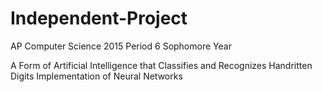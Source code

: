 # Independent-Project
AP Computer Science 2015
Period 6
Sophomore Year

A Form of Artificial Intelligence that Classifies and Recognizes Handritten Digits
Implementation of Neural Networks

